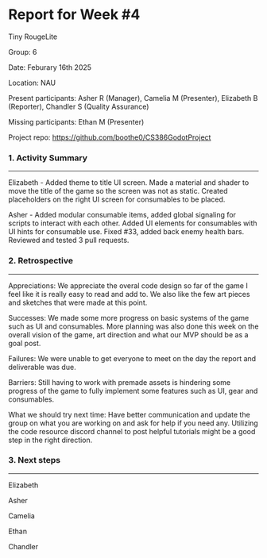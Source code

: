 # Report for Week #4
Tiny RougeLite

Group: 6

Date: Feburary 16th 2025

Location: NAU

Present participants: Asher R (Manager), Camelia M (Presenter), Elizabeth B (Reporter), Chandler S (Quality Assurance) 

Missing participants: Ethan M (Presenter)

Project repo: https://github.com/boothe0/CS386GodotProject

### 1. Activity Summary
****

Elizabeth - Added theme to title UI screen. Made a material and shader to move the title of the game so the screen
was not as static. Created placeholders on the right UI screen for consumables to be placed. 

Asher - Added modular consumable items, added global signaling for scripts to interact with each other. Added UI elements
for consumables with UI hints for consumable use. Fixed #33, added back enemy health bars. Reviewed and tested 3 pull requests.

### 2. Retrospective
****

Appreciations: We appreciate the overal code design so far of the game I feel like it is really easy to read and add to. We
also like the few art pieces and sketches that were made at this point.

Successes: We made some more progress on basic systems of the game such as UI and consumables. More planning was also
done this week on the overall vision of the game, art direction and what our MVP should be as a goal post.

Failures: We were unable to get everyone to  meet on the day the report and deliverable was due.

Barriers: Still having to work with premade assets is hindering some progress of the game to fully implement some features
such as UI, gear and consumables.

What we should try next time: Have better communication and update the group on what you are working on and ask for help 
if you need any. Utilizing the code resource discord channel to post helpful tutorials might be a good step in the right
direction.

### 3. Next steps
****

Elizabeth

Asher

Camelia

Ethan

Chandler

